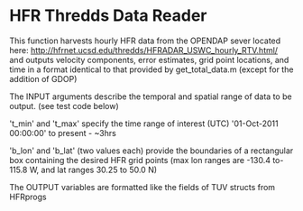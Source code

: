 # HFR Thredds Data Reader

 This function harvests hourly HFR data from the OPENDAP sever located here:
 http://hfrnet.ucsd.edu/thredds/HFRADAR_USWC_hourly_RTV.html/
 and outputs velocity components, error estimates, grid point locations, and
 time in a format identical to that provided by get_total_data.m 
 (except for the addition of GDOP)

 The INPUT arguments describe the temporal and spatial range of data to be output.
 (see test code below)

 't_min' and 't_max' specify the time range of interest (UTC)
 '01-Oct-2011 00:00:00' to present - ~3hrs
     
 'b_lon' and 'b_lat' (two values each) provide the boundaries of a rectangular box
 containing the desired HFR grid points
 (max lon ranges are -130.4 to-115.8 W, and lat ranges 30.25 to 50.0 N)

 The OUTPUT variables are formatted like the fields of TUV structs from HFRprogs
